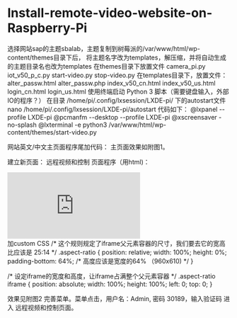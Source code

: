 # Install-remote-video-website-on-Raspberry-Pi
选择网站sap的主题sbalab，主题复制到树莓派的/var/www/html/wp-content/themes目录下后，
将主题名字改为templates，解压缩，并将自动生成的主题目录名也改为templates
在themes目录下放置文件
camera_pi.py
iot_v50_p_c.py
start-video.py
stop-video.py
在templates目录下，放置文件：
alter_passw.html
alter_passw.php
index_v50_cn.html
index_v50_us.html
login_cn.html
login_us.html
使用终端启动 Python 3 脚本（需要键盘输入，外部IO的程序？）
在目录 /home/pi/.config/lxsession/LXDE-pi/
下的autostart文件
nano /home/pi/.config/lxsession/LXDE-pi/autostart
代码如下：
@lxpanel --profile LXDE-pi
@pcmanfm --desktop --profile LXDE-pi
@xscreensaver -no-splash
@lxterminal -e python3 /var/www/html/wp-content/themes/start-video.py

网站英文/中文主页面程序尾加代码：
主页面效果如附图1。

建立新页面： 远程视频和控制
页面程序（用html)：
<div class="aspect-ratio">
  <iframe src="http://192.168.1.172:8001/cn" frameborder="0"></iframe>
</div>
加custom CSS
/* 这个规则规定了iframe父元素容器的尺寸，我们要去它的宽高比应该是 25:14 */
.aspect-ratio {
  position: relative;
  width: 100%;
  height: 0%;
  padding-bottom: 64%; /* 高度应该是宽度的64% （960x610) */
}

/* 设定iframe的宽度和高度，让iframe占满整个父元素容器 */
.aspect-ratio iframe {
  position: absolute;
  width: 100%;
  height: 100%;
  left: 0;
  top: 0;
}

效果见附图2
完善菜单。菜单点击，用户名：Admin,  密码 30189，输入验证码
进入 远程视频和控制页面。
